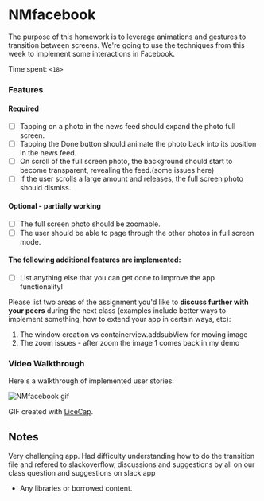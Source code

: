 # NMfacebook
The purpose of this homework is to leverage animations and gestures to transition between screens. We're going to use the techniques from this week to implement some interactions in Facebook.

Time spent: `<18>`

### Features

#### Required

- [ ] Tapping on a photo in the news feed should expand the photo full screen.
- [ ] Tapping the Done button should animate the photo back into its position in the news feed.
- [ ] On scroll of the full screen photo, the background should start to become transparent, revealing the feed.(some issues here)
- [ ] If the user scrolls a large amount and releases, the full screen photo should dismiss.

#### Optional - partially working 

- [ ] The full screen photo should be zoomable.
- [ ] The user should be able to page through the other photos in full screen mode.

#### The following **additional** features are implemented:

- [ ] List anything else that you can get done to improve the app functionality!

Please list two areas of the assignment you'd like to **discuss further with your peers** during the next class (examples include better ways to implement something, how to extend your app in certain ways, etc):

1. The window creation vs containerview.addsubView for moving image
2. The zoom issues - after zoom the image 1 comes back in my demo

### Video Walkthrough 

Here's a walkthrough of implemented user stories:

![NMfacebook gif](NMfacebook.gif)

GIF created with [LiceCap](http://www.cockos.com/licecap/).

## Notes

Very challenging app. Had difficulty understanding how to do the transition file and refered to slackoverflow, discussions and suggestions by all on our class question and suggestions on slack app


* Any libraries or borrowed content.
